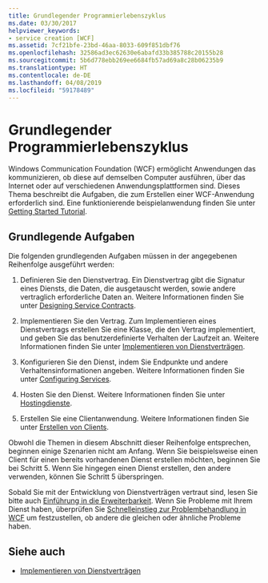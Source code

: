 ```yaml
---
title: Grundlegender Programmierlebenszyklus
ms.date: 03/30/2017
helpviewer_keywords:
- service creation [WCF]
ms.assetid: 7cf21bfe-23bd-46aa-8033-609f851dbf76
ms.openlocfilehash: 32586ad3ec62630e6abafd33b385788c20155b28
ms.sourcegitcommit: 5b6d778ebb269ee6684fb57ad69a8c28b06235b9
ms.translationtype: HT
ms.contentlocale: de-DE
ms.lasthandoff: 04/08/2019
ms.locfileid: "59178489"
---
```

# <a name="basic-programming-lifecycle"></a>Grundlegender Programmierlebenszyklus
Windows Communication Foundation (WCF) ermöglicht Anwendungen das kommunizieren, ob diese auf demselben Computer ausführen, über das Internet oder auf verschiedenen Anwendungsplattformen sind. Dieses Thema beschreibt die Aufgaben, die zum Erstellen einer WCF-Anwendung erforderlich sind. Eine funktionierende beispielanwendung finden Sie unter [Getting Started Tutorial](../../../docs/framework/wcf/getting-started-tutorial.md).  
  
## <a name="the-basic-tasks"></a>Grundlegende Aufgaben  
 Die folgenden grundlegenden Aufgaben müssen in der angegebenen Reihenfolge ausgeführt werden:  
  
1.  Definieren Sie den Dienstvertrag. Ein Dienstvertrag gibt die Signatur eines Diensts, die Daten, die ausgetauscht werden, sowie andere vertraglich erforderliche Daten an. Weitere Informationen finden Sie unter [Designing Service Contracts](../../../docs/framework/wcf/designing-service-contracts.md).  
  
2.  Implementieren Sie den Vertrag. Zum Implementieren eines Dienstvertrags erstellen Sie eine Klasse, die den Vertrag implementiert, und geben Sie das benutzerdefinierte Verhalten der Laufzeit an. Weitere Informationen finden Sie unter [Implementieren von Dienstverträgen](../../../docs/framework/wcf/implementing-service-contracts.md).  
  
3.  Konfigurieren Sie den Dienst, indem Sie Endpunkte und andere Verhaltensinformationen angeben. Weitere Informationen finden Sie unter [Configuring Services](../../../docs/framework/wcf/configuring-services.md).  
  
4.  Hosten Sie den Dienst. Weitere Informationen finden Sie unter [Hostingdienste](../../../docs/framework/wcf/hosting-services.md).  
  
5.  Erstellen Sie eine Clientanwendung. Weitere Informationen finden Sie unter [Erstellen von Clients](../../../docs/framework/wcf/building-clients.md).  
  
 Obwohl die Themen in diesem Abschnitt dieser Reihenfolge entsprechen, beginnen einige Szenarien nicht am Anfang. Wenn Sie beispielsweise einen Client für einen bereits vorhandenen Dienst erstellen möchten, beginnen Sie bei Schritt 5. Wenn Sie hingegen einen Dienst erstellen, den andere verwenden, können Sie Schritt 5 überspringen.  
  
 Sobald Sie mit der Entwicklung von Dienstverträgen vertraut sind, lesen Sie bitte auch [Einführung in die Erweiterbarkeit](../../../docs/framework/wcf/introduction-to-extensibility.md). Wenn Sie Probleme mit Ihrem Dienst haben, überprüfen Sie [Schnelleinstieg zur Problembehandlung in WCF](../../../docs/framework/wcf/wcf-troubleshooting-quickstart.md) um festzustellen, ob andere die gleichen oder ähnliche Probleme haben.  
  
## <a name="see-also"></a>Siehe auch

- [Implementieren von Dienstverträgen](../../../docs/framework/wcf/implementing-service-contracts.md)
